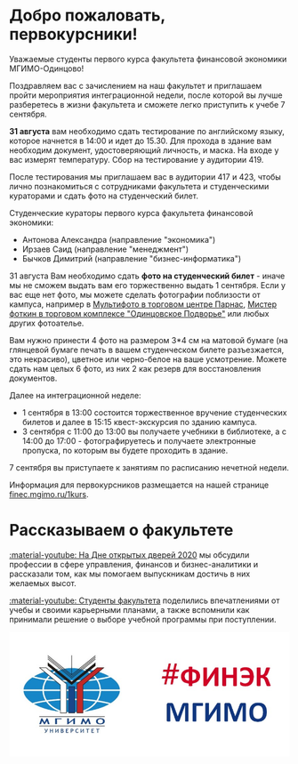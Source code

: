 # Добро пожаловать, первокурсники!

Уважаемые студенты первого курса факультета финансовой экономики МГИМО-Одинцово!

Поздравляем вас с зачислением на наш факультет и приглашаем пройти 
мероприятия интеграционной недели, после которой вы лучше разберетесь в
жизни факультета и сможете легко приступить к учебе 7 сентября. 

**31 августа** вам необходимо сдать тестирование по английскому языку, которое начнется 
в 14:00 и идет до 15.30. Для прохода в здание вам необходим документ, удостоверяющий
личность, и маска. На входе у вас измерят температуру. Сбор на тестирование у аудитории 419.

После тестирования мы приглашаем вас в аудитории 417 и 423, чтобы лично познакомиться 
с сотрудниками факультета и студенческими кураторами и сдать фото на студенческий 
билет. 

Студенческие кураторы первого курса факультета финансовой экономики:

- Антонова Александра (направление "экономика")
- Ирзаев Саид (направление "менеджмент")
- Бычков Димитрий (направление "бизнес-информатика")

31 августа Вам необходимо сдать **фото на студенческий билет** - иначе мы не сможем выдать вам его торжественно  выдать 1 сентября. 
Если у вас еще нет фото, мы можете сделать фотографии поблизости от кампуса, например в [Мультифото в торговом центре Парнас](https://zoon.ru/msk/utility_service/fototsentr_multifoto_v_tts_parnas), 
[Мистер фоткин в торговом комплексе "Одинцовское Подворье"](https://mrfotkin.ru/contact-us#agree) или любых других фотоателье.  

Вам нужно принести 4 фото на размером 3\*4 см на матовой бумаге (на глянцевой бумаге печать в вашем студенческом билете разъезжается, это некрасиво), цветное или черно-белое на ваше усмотрение. Можете сдать нам целых 6 фото, из них 2 как резерв для восстановления документов.

Далее на интеграционной неделе:

- 1 сентября в 13:00 состоится торжественное вручение студенческих билетов и далее в 15:15 квест-экскурсия по зданию кампуса. 
- 3 сентября с 11:00 до 13:00 вы получаете учебники в библиотеке, а с 14:00 до 17:00 - фотографируетесь и получаете электронные пропуска, по которым вы будете проходить в здание. 

7 сентября вы приступаете к занятиям по расписанию нечетной недели.

Информация для первокурсников размещается на нашей странице [finec.mgimo.ru/1kurs](https://finec.mgimo.ru/1kurs/).

# Рассказываем о факультете

[:material-youtube: На Дне открытых дверей 2020](dod/index.md) мы обсудили профессии в сфере управления, финансов и бизнес-аналитики и рассказали том, как мы помогаем выпускникам достичь в них желаемых высот. 

[:material-youtube: Студенты факультета](dod/students.md) поделились впечатлениями от учебы и своими карьерными планами, а также вспомнили как принимали решение о выборе учебной программы при поступлении.

![](img/logo/front_dash.jpg)
